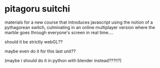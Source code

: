 # pitagoru suitchi

materials for a new course that introduces javascript using the notion of a pythagorean switch, culminating in an online multiplayer version where the marble goes through everyone's screen in real time....

should it be strictly webGL??

maybe even do it for this last unit??

(maybe i should do it in python with blender instead???!!?)
